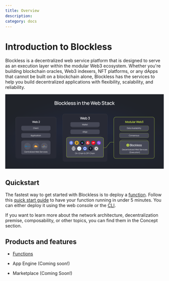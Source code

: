```yaml
---
title: Overview
description: 
category: docs
---
```


# Introduction to Blockless

Blockless is a decentralized web service platform that is designed to serve as an execution layer within the modular Web3 ecosystem. Whether you're building blockchain oracles, Web3 indexers, NFT platforms, or any dApps that cannot be built on a blockchain alone, Blockless has the services to help you build decentralized applications with flexibility, scalability, and reliability.

![Blockless in the Web Stack](/images/blockless-in-the-web-stack.png)

## Quickstart

The fastest way to get started with Blockless is to deploy a [function](/docs/functions). Follow this [quick start guide](/docs/functions/quickstart) to have your function running in under 5 minutes. You can either deploy it using the web console or the [CLI](/docs/cli). 

If you want to learn more about the network architecture, decentralization premise, composability, or other topics, you can find them in the Concept section. 

## Products and features

- [Functions](/docs/functions)

- App Engine (Coming soon!)

- Marketplace (Coming Soon!)